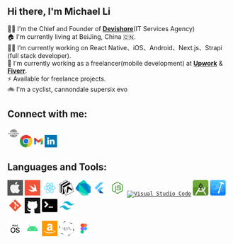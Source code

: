 ## Hi there, I'm Michael Li
👨‍💻 I'm the Chief and Founder of [**Devishore**](https://www.devishore.com)(IT Services Agency)</br>
🏠 I'm currently living at BeiJing, China 🇨🇳.</br>
👨‍💼 I’m currently working on React Native、iOS、Android、Next.js、Strapi (full stack developer).</br>
🔭 I'm currently working as a freelancer(mobile development) at [**Upwork**](https://www.upwork.com/freelancers/~0102c9c121afa5239d?mp_source=share) & [**Fiverr**](https://www.fiverr.com/allenroki).</br>
⚡ Available for freelance projects.</br>
🚲 I'm a cyclist, cannondale supersix evo

## Connect with me:
<code>[<img align="left" alt="Devishore" width="28px" src="devishore.png" />](https://www.devishore.com)
[<img align="left" alt="https://www.devishore.com" width="28px" src="https://raw.githubusercontent.com/edent/SuperTinyIcons/master/images/svg/chrome.svg" />](https://www.devishore.com)</code>
[<img align="left" alt="https://www.devishore.com | Gmail" width="28px" src="https://raw.githubusercontent.com/edent/SuperTinyIcons/master/images/svg/gmail.svg" />](https://www.devishore.com)
[<img align="left" alt="LinkedIn" width="28px" src="https://raw.githubusercontent.com/edent/SuperTinyIcons/master/images/svg/linkedin.svg" />](https://www.linkedin.com/in/michael-li-9473b5113/)

</br>

## Languages and Tools:
<code>[<img height="35" title="Apple" src="https://raw.githubusercontent.com/edent/SuperTinyIcons/master/images/svg/apple.svg">](https://www.devishore.com)</code>
<code>[<img height="35" title="Swift" src="https://raw.githubusercontent.com/edent/SuperTinyIcons/master/images/svg/swift.svg">](https://www.devishore.com)</code>
<code>[<img height="35" title="ReactJs/React Native" src="https://raw.githubusercontent.com/edent/SuperTinyIcons/master/images/svg/react.svg">](https://www.devishore.com)</code>
<code>[<img height="35" title="Expo" src="expo.svg">](https://www.devishore.com)</code>
<code>[<img height="35" title="Dart" src="https://raw.githubusercontent.com/hiennguyen92/hiennguyen92/main/dart.png">](https://www.devishore.com)</code> 
<code>[<img height="35" title="Flutter" src="https://raw.githubusercontent.com/edent/SuperTinyIcons/master/images/svg/flutter.svg">](https://www.devishore.com)</code>
<code>[<img height="35" title="NodeJs" src="https://raw.githubusercontent.com/edent/SuperTinyIcons/master/images/svg/nodejs.svg">](https://www.devishore.com)</code> 
<code>[<img height="35" title="Visual Studio Code" src="https://img.icons8.com/color/48/000000/visual-studio-code-2019.png">](https://www.devishore.com)</code> 
<code>[<img height="35" title="Android Studio" src="https://raw.githubusercontent.com/hiennguyen92/hiennguyen92/main/android-studio.png">](https://www.devishore.com)</code> 
<code>[<img height="35" title="Xcode" src="https://raw.githubusercontent.com/hiennguyen92/hiennguyen92/main/xcode.png">](https://www.devishore.com)</code> 
<code>[<img height="35" title="Git" src="https://raw.githubusercontent.com/edent/SuperTinyIcons/master/images/svg/git.svg">](https://www.devishore.com)</code> 
<code>[<img height="35" title="Github" src="https://raw.githubusercontent.com/edent/SuperTinyIcons/master/images/svg/github.svg">](https://www.devishore.com)</code> 
<code>[<img height="35" title="Terminal" src="https://raw.githubusercontent.com/hiennguyen92/hiennguyen92/main/terminal.png">](https://www.devishore.com)</code> 
<code>[<img height="35" title="Tailwindcss" src="tailwindcss.svg">](https://www.devishore.com)</code> 

 
<code>[<img height="35" title="Mac OS" src="https://raw.githubusercontent.com/edent/SuperTinyIcons/master/images/svg/macos.svg">](https://www.devishore.com)</code> 
<code>[<img height="35" title="Android" src="https://raw.githubusercontent.com/edent/SuperTinyIcons/master/images/svg/android.svg">](https://www.devishore.com)</code>
<code>[<img height="35" title="Amazon" src="https://raw.githubusercontent.com/edent/SuperTinyIcons/master/images/svg/amazon.svg">](https://www.devishore.com)</code> 
<code>[<img height="35" title="Next.js" src="./nextjs.png">](https://www.devishore.com)</code> 
<code>[<img height="35" title="Figma" src="./figma.svg">](https://www.devishore.com)</code> 
